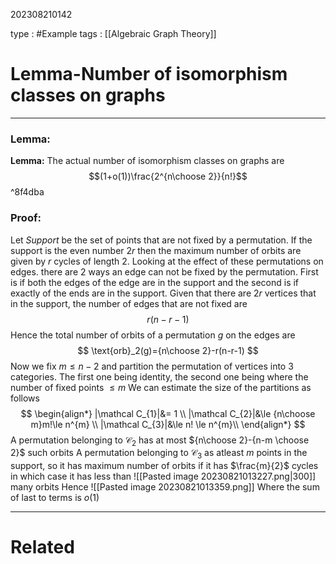 202308210142

type : #Example
tags : [[Algebraic Graph Theory]]

#  Lemma-Number of isomorphism classes on graphs
---
### Lemma:

**Lemma:** The actual number of isomorphism classes on graphs are 
$$(1+o(1))\frac{2^{n\choose 2}}{n!}$$ ^8f4dba
###  Proof:

Let _Support_ be the set of points that are not fixed by a permutation. If the support is the  even number $2r$ then the maximum number of orbits are given by $r$ cycles of length $2$. Looking at the effect of these permutations on edges. there are $2$ ways an edge can not be fixed by the permutation. First is if both the edges of the edge are in the support and the second is if exactly of the ends are in the support.
Given that there are $2r$ vertices that in the support, the number of edges that are not fixed are 
$$
r(n-r-1)
$$
Hence the total number of orbits of a permutation $g$ on the edges are
$$
\text{orb}_2(g)={n\choose 2}-r(n-r-1)
$$
Now we fix $m\le n-2$ and partition the permutation of vertices into $3$ categories.
The first one being identity, the second one being where the number of fixed points $\le m$
We can estimate the size of the partitions as follows 
$$
\begin{align*}
|\mathcal C_{1}|&= 1 \\
|\mathcal C_{2}|&\le {n\choose m}m!\le n^{m} \\
|\mathcal C_{3}|&\le n! \le n^{m}\\
\end{align*}
$$
A permutation belonging to $\mathcal C_{2}$ has at most ${n\choose 2}-{n-m \choose 2}$ such orbits
A permutation belonging to $\mathcal C_{3}$ as atleast $m$ points in the support, so it has maximum number of orbits if it has $\frac{m}{2}$ cycles in which case it has less than 
![[Pasted image 20230821013227.png|300]]
many orbits
Hence 
![[Pasted image 20230821013359.png]]
Where the sum of last to terms is $o(1)$ 

---
# Related


